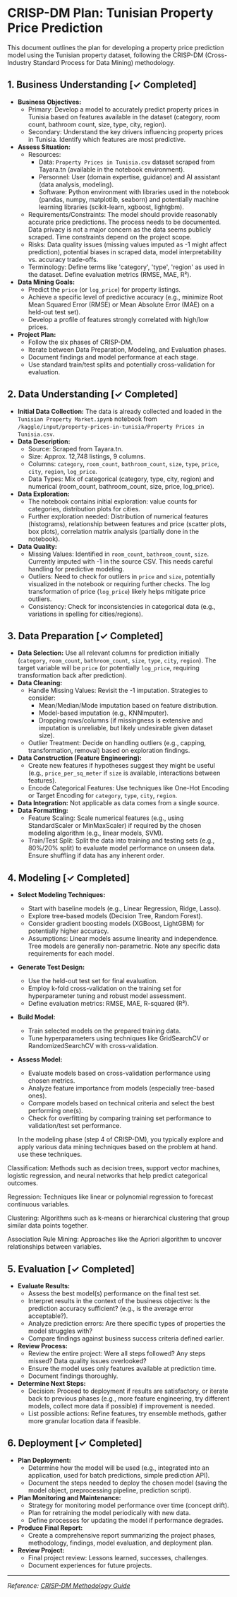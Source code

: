 # CRISP-DM Plan: Tunisian Property Price Prediction

This document outlines the plan for developing a property price prediction model using the Tunisian property dataset, following the CRISP-DM (Cross-Industry Standard Process for Data Mining) methodology.

## 1. Business Understanding [✓ Completed]

*   **Business Objectives:**
    *   Primary: Develop a model to accurately predict property prices in Tunisia based on features available in the dataset (category, room count, bathroom count, size, type, city, region).
    *   Secondary: Understand the key drivers influencing property prices in Tunisia. Identify which features are most predictive.
*   **Assess Situation:**
    *   Resources:
        *   Data: `Property Prices in Tunisia.csv` dataset scraped from Tayara.tn (available in the notebook environment).
        *   Personnel: User (domain expertise, guidance) and AI assistant (data analysis, modeling).
        *   Software: Python environment with libraries used in the notebook (pandas, numpy, matplotlib, seaborn) and potentially machine learning libraries (scikit-learn, xgboost, lightgbm).
    *   Requirements/Constraints: The model should provide reasonably accurate price predictions. The process needs to be documented. Data privacy is not a major concern as the data seems publicly scraped. Time constraints depend on the project scope.
    *   Risks: Data quality issues (missing values imputed as -1 might affect prediction), potential biases in scraped data, model interpretability vs. accuracy trade-offs.
    *   Terminology: Define terms like 'category', 'type', 'region' as used in the dataset. Define evaluation metrics (RMSE, MAE, R²).
*   **Data Mining Goals:**
    *   Predict the `price` (or `log_price`) for property listings.
    *   Achieve a specific level of predictive accuracy (e.g., minimize Root Mean Squared Error (RMSE) or Mean Absolute Error (MAE) on a held-out test set).
    *   Develop a profile of features strongly correlated with high/low prices.
*   **Project Plan:**
    *   Follow the six phases of CRISP-DM.
    *   Iterate between Data Preparation, Modeling, and Evaluation phases.
    *   Document findings and model performance at each stage.
    *   Use standard train/test splits and potentially cross-validation for evaluation.

## 2. Data Understanding [✓ Completed]

*   **Initial Data Collection:** The data is already collected and loaded in the `Tunisian Property Market.ipynb` notebook from `/kaggle/input/property-prices-in-tunisia/Property Prices in Tunisia.csv`.
*   **Data Description:**
    *   Source: Scraped from Tayara.tn.
    *   Size: Approx. 12,748 listings, 9 columns.
    *   Columns: `category`, `room_count`, `bathroom_count`, `size`, `type`, `price`, `city`, `region`, `log_price`.
    *   Data Types: Mix of categorical (category, type, city, region) and numerical (room_count, bathroom_count, size, price, log_price).
*   **Data Exploration:**
    *   The notebook contains initial exploration: value counts for categories, distribution plots for cities.
    *   Further exploration needed: Distribution of numerical features (histograms), relationship between features and price (scatter plots, box plots), correlation matrix analysis (partially done in the notebook).
*   **Data Quality:**
    *   Missing Values: Identified in `room_count`, `bathroom_count`, `size`. Currently imputed with -1 in the source CSV. This needs careful handling for predictive modeling.
    *   Outliers: Need to check for outliers in `price` and `size`, potentially visualized in the notebook or requiring further checks. The log transformation of price (`log_price`) likely helps mitigate price outliers.
    *   Consistency: Check for inconsistencies in categorical data (e.g., variations in spelling for cities/regions).

## 3. Data Preparation [✓ Completed]

*   **Data Selection:** Use all relevant columns for prediction initially (`category`, `room_count`, `bathroom_count`, `size`, `type`, `city`, `region`). The target variable will be `price` (or potentially `log_price`, requiring transformation back after prediction).
*   **Data Cleaning:**
    *   Handle Missing Values: Revisit the -1 imputation. Strategies to consider:
        *   Mean/Median/Mode imputation based on feature distribution.
        *   Model-based imputation (e.g., KNNImputer).
        *   Dropping rows/columns (if missingness is extensive and imputation is unreliable, but likely undesirable given dataset size).
    *   Outlier Treatment: Decide on handling outliers (e.g., capping, transformation, removal) based on exploration findings.
*   **Data Construction (Feature Engineering):**
    *   Create new features if hypotheses suggest they might be useful (e.g., `price_per_sq_meter` if `size` is available, interactions between features).
    *   Encode Categorical Features: Use techniques like One-Hot Encoding or Target Encoding for `category`, `type`, `city`, `region`.
*   **Data Integration:** Not applicable as data comes from a single source.
*   **Data Formatting:**
    *   Feature Scaling: Scale numerical features (e.g., using StandardScaler or MinMaxScaler) if required by the chosen modeling algorithm (e.g., linear models, SVM).
    *   Train/Test Split: Split the data into training and testing sets (e.g., 80%/20% split) to evaluate model performance on unseen data. Ensure shuffling if data has any inherent order.

## 4. Modeling [✓ Completed]

*   **Select Modeling Techniques:**
    *   Start with baseline models (e.g., Linear Regression, Ridge, Lasso).
    *   Explore tree-based models (Decision Tree, Random Forest).
    *   Consider gradient boosting models (XGBoost, LightGBM) for potentially higher accuracy.
    *   Assumptions: Linear models assume linearity and independence. Tree models are generally non-parametric. Note any specific data requirements for each model.
*   **Generate Test Design:**
    *   Use the held-out test set for final evaluation.
    *   Employ k-fold cross-validation on the training set for hyperparameter tuning and robust model assessment.
    *   Define evaluation metrics: RMSE, MAE, R-squared (R²).
*   **Build Model:**
    *   Train selected models on the prepared training data.
    *   Tune hyperparameters using techniques like GridSearchCV or RandomizedSearchCV with cross-validation.
*   **Assess Model:**
    *   Evaluate models based on cross-validation performance using chosen metrics.
    *   Analyze feature importance from models (especially tree-based ones).
    *   Compare models based on technical criteria and select the best performing one(s).
    *   Check for overfitting by comparing training set performance to validation/test set performance.

    In the modeling phase (step 4 of CRISP-DM), you typically explore and apply various data mining techniques based on the problem at hand. use these techniques.

Classification: Methods such as decision trees, support vector machines, logistic regression, and neural networks that help predict categorical outcomes.

Regression: Techniques like linear or polynomial regression to forecast continuous variables.

Clustering: Algorithms such as k-means or hierarchical clustering that group similar data points together.

Association Rule Mining: Approaches like the Apriori algorithm to uncover relationships between variables.

## 5. Evaluation [✓ Completed]

*   **Evaluate Results:**
    *   Assess the best model(s) performance on the final test set.
    *   Interpret results in the context of the business objective: Is the prediction accuracy sufficient? (e.g., is the average error acceptable?).
    *   Analyze prediction errors: Are there specific types of properties the model struggles with?
    *   Compare findings against business success criteria defined earlier.
*   **Review Process:**
    *   Review the entire project: Were all steps followed? Any steps missed? Data quality issues overlooked?
    *   Ensure the model uses only features available at prediction time.
    *   Document findings thoroughly.
*   **Determine Next Steps:**
    *   Decision: Proceed to deployment if results are satisfactory, or iterate back to previous phases (e.g., more feature engineering, try different models, collect more data if possible) if improvement is needed.
    *   List possible actions: Refine features, try ensemble methods, gather more granular location data if feasible.

## 6. Deployment [✓ Completed]

*   **Plan Deployment:**
    *   Determine how the model will be used (e.g., integrated into an application, used for batch predictions, simple prediction API).
    *   Document the steps needed to deploy the chosen model (saving the model object, preprocessing pipeline, prediction script).
*   **Plan Monitoring and Maintenance:**
    *   Strategy for monitoring model performance over time (concept drift).
    *   Plan for retraining the model periodically with new data.
    *   Define processes for updating the model if performance degrades.
*   **Produce Final Report:**
    *   Create a comprehensive report summarizing the project phases, methodology, findings, model evaluation, and deployment plan.
*   **Review Project:**
    *   Final project review: Lessons learned, successes, challenges.
    *   Document experiences for future projects.

---
*Reference: [CRISP-DM Methodology Guide](https://www.sv-europe.com/crisp-dm-methodology/)* 